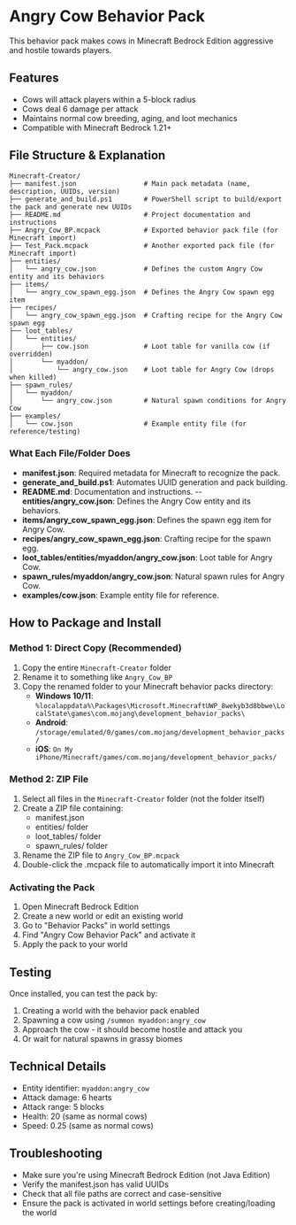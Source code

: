 # Angry Cow Behavior Pack

This behavior pack makes cows in Minecraft Bedrock Edition aggressive and hostile towards players.

## Features
- Cows will attack players within a 5-block radius
- Cows deal 6 damage per attack
- Maintains normal cow breeding, aging, and loot mechanics
- Compatible with Minecraft Bedrock 1.21+

## File Structure & Explanation
```
Minecraft-Creator/
├── manifest.json                 # Main pack metadata (name, description, UUIDs, version)
├── generate_and_build.ps1        # PowerShell script to build/export the pack and generate new UUIDs
├── README.md                     # Project documentation and instructions
├── Angry_Cow_BP.mcpack           # Exported behavior pack file (for Minecraft import)
├── Test_Pack.mcpack              # Another exported pack file (for Minecraft import)
├── entities/
│   └── angry_cow.json            # Defines the custom Angry Cow entity and its behaviors
├── items/
│   └── angry_cow_spawn_egg.json  # Defines the Angry Cow spawn egg item
├── recipes/
│   └── angry_cow_spawn_egg.json  # Crafting recipe for the Angry Cow spawn egg
├── loot_tables/
│   └── entities/
│       ├── cow.json              # Loot table for vanilla cow (if overridden)
│       └── myaddon/
│           └── angry_cow.json    # Loot table for Angry Cow (drops when killed)
├── spawn_rules/
│   └── myaddon/
│       └── angry_cow.json        # Natural spawn conditions for Angry Cow
├── examples/
│   └── cow.json                  # Example entity file (for reference/testing)
```

### What Each File/Folder Does
- **manifest.json**: Required metadata for Minecraft to recognize the pack.
- **generate_and_build.ps1**: Automates UUID generation and pack building.
- **README.md**: Documentation and instructions.
-- **entities/angry_cow.json**: Defines the Angry Cow entity and its behaviors.
- **items/angry_cow_spawn_egg.json**: Defines the spawn egg item for Angry Cow.
- **recipes/angry_cow_spawn_egg.json**: Crafting recipe for the spawn egg.
- **loot_tables/entities/myaddon/angry_cow.json**: Loot table for Angry Cow.
- **spawn_rules/myaddon/angry_cow.json**: Natural spawn rules for Angry Cow.
- **examples/cow.json**: Example entity file for reference.

## How to Package and Install

### Method 1: Direct Copy (Recommended)
1. Copy the entire `Minecraft-Creator` folder
2. Rename it to something like `Angry_Cow_BP`
3. Copy the renamed folder to your Minecraft behavior packs directory:
   - **Windows 10/11**: `%localappdata%\Packages\Microsoft.MinecraftUWP_8wekyb3d8bbwe\LocalState\games\com.mojang\development_behavior_packs\`
   - **Android**: `/storage/emulated/0/games/com.mojang/development_behavior_packs/`
   - **iOS**: `On My iPhone/Minecraft/games/com.mojang/development_behavior_packs/`

### Method 2: ZIP File
1. Select all files in the `Minecraft-Creator` folder (not the folder itself)
2. Create a ZIP file containing:
   - manifest.json
   - entities/ folder
   - loot_tables/ folder  
   - spawn_rules/ folder
3. Rename the ZIP file to `Angry_Cow_BP.mcpack`
4. Double-click the .mcpack file to automatically import it into Minecraft

### Activating the Pack
1. Open Minecraft Bedrock Edition
2. Create a new world or edit an existing world
3. Go to "Behavior Packs" in world settings
4. Find "Angry Cow Behavior Pack" and activate it
5. Apply the pack to your world

## Testing
Once installed, you can test the pack by:
1. Creating a world with the behavior pack enabled
2. Spawning a cow using `/summon myaddon:angry_cow`
3. Approach the cow - it should become hostile and attack you
4. Or wait for natural spawns in grassy biomes

## Technical Details
- Entity identifier: `myaddon:angry_cow`
- Attack damage: 6 hearts
- Attack range: 5 blocks
- Health: 20 (same as normal cows)
- Speed: 0.25 (same as normal cows)

## Troubleshooting
- Make sure you're using Minecraft Bedrock Edition (not Java Edition)
- Verify the manifest.json has valid UUIDs
- Check that all file paths are correct and case-sensitive
- Ensure the pack is activated in world settings before creating/loading the world